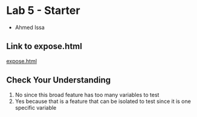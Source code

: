 # Lab 5 - Starter
- Ahmed Issa

## Link to expose.html
[expose.html](https://a1issa369.github.io/Lab5_Starter/expose.html)

## Check Your Understanding
1. No since this broad feature has too many variables to test
2. Yes because that is a feature that can be isolated to test since it is one specific variable